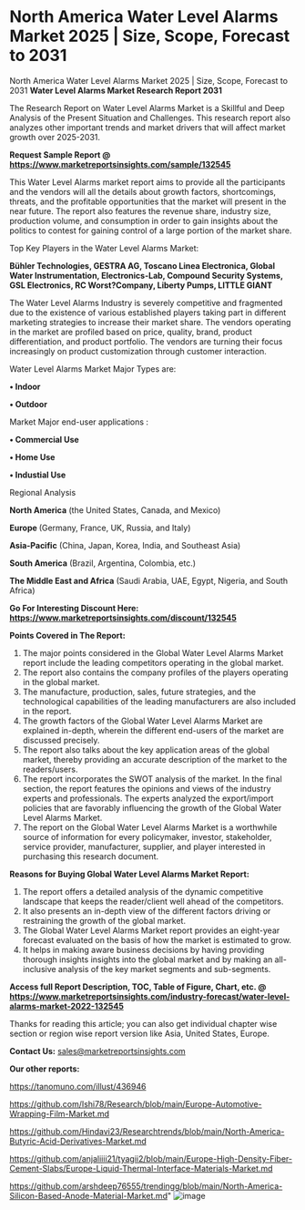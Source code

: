 # North America Water Level Alarms Market 2025 | Size, Scope, Forecast to 2031
North America Water Level Alarms Market 2025 | Size, Scope, Forecast to 2031
<strong>Water Level Alarms Market Research Report 2031</strong>

The Research Report on Water Level Alarms Market is a Skillful and Deep Analysis of the Present Situation and Challenges. This research report also analyzes other important trends and market drivers that will affect market growth over 2025-2031.

<strong>Request Sample Report @ <a href=https://www.marketreportsinsights.com/sample/132545>https://www.marketreportsinsights.com/sample/132545</a></strong>

This Water Level Alarms market report aims to provide all the participants and the vendors will all the details about growth factors, shortcomings, threats, and the profitable opportunities that the market will present in the near future. The report also features the revenue share, industry size, production volume, and consumption in order to gain insights about the politics to contest for gaining control of a large portion of the market share.

Top Key Players in the Water Level Alarms Market:

<strong>Bühler Technologies, GESTRA AG, Toscano Linea Electronica, Global Water Instrumentation, Electronics-Lab, Compound Security Systems, GSL Electronics, RC Worst?Company, Liberty Pumps, LITTLE GIANT</strong>

The Water Level Alarms Industry is severely competitive and fragmented due to the existence of various established players taking part in different marketing strategies to increase their market share. The vendors operating in the market are profiled based on price, quality, brand, product differentiation, and product portfolio. The vendors are turning their focus increasingly on product customization through customer interaction.

Water Level Alarms Market Major Types are:

<strong>• Indoor

• Outdoor</strong>

Market Major end-user applications :

<strong>• Commercial Use

• Home Use

• Industial Use</strong>

Regional Analysis

</u><strong><b>North America</b></strong> (the United States, Canada, and Mexico)

<strong><b>Europe </b></strong>(Germany, France, UK, Russia, and Italy)

<strong><b>Asia-Pacific</b></strong> (China, Japan, Korea, India, and Southeast Asia)

<strong><b>South America</b></strong> (Brazil, Argentina, Colombia, etc.)

<strong><b>The Middle East and Africa</b></strong> (Saudi Arabia, UAE, Egypt, Nigeria, and South Africa)

<strong>Go For Interesting Discount Here: <a href=https://www.marketreportsinsights.com/discount/132545>https://www.marketreportsinsights.com/discount/132545</a></strong>

<strong>Points Covered in The Report:</strong>
<ol>
  <li>The major points considered in the Global Water Level Alarms Market report include the leading competitors operating in the global market.</li>
  <li>The report also contains the company profiles of the players operating in the global market.</li>
  <li>The manufacture, production, sales, future strategies, and the technological capabilities of the leading manufacturers are also included in the report.</li>
  <li>The growth factors of the Global Water Level Alarms Market are explained in-depth, wherein the different end-users of the market are discussed precisely.</li>
  <li>The report also talks about the key application areas of the global market, thereby providing an accurate description of the market to the readers/users.</li>
  <li>The report incorporates the SWOT analysis of the market. In the final section, the report features the opinions and views of the industry experts and professionals. The experts analyzed the export/import policies that are favorably influencing the growth of the Global Water Level Alarms Market.</li>
  <li>The report on the Global Water Level Alarms Market is a worthwhile source of information for every policymaker, investor, stakeholder, service provider, manufacturer, supplier, and player interested in purchasing this research document.</li>
</ol>
<strong>Reasons for Buying Global Water Level Alarms Market Report:</strong>

<ol>
  <li>The report offers a detailed analysis of the dynamic competitive landscape that keeps the reader/client well ahead of the competitors.</li>
  <li>It also presents an in-depth view of the different factors driving or restraining the growth of the global market.</li>
  <li>The Global Water Level Alarms Market report provides an eight-year forecast evaluated on the basis of how the market is estimated to grow.</li>
  <li>It helps in making aware business decisions by having providing thorough insights insights into the global market and by making an all-inclusive analysis of the key market segments and sub-segments.</li>
</ol>
<strong>Access full Report Description, TOC, Table of Figure, Chart, etc. @ <a href=https://www.marketreportsinsights.com/industry-forecast/water-level-alarms-market-2022-132545>https://www.marketreportsinsights.com/industry-forecast/water-level-alarms-market-2022-132545</a></strong>


Thanks for reading this article; you can also get individual chapter wise section or region wise report version like Asia, United States, Europe.

<strong>Contact Us:</strong>
sales@marketreportsinsights.com

<strong>Our other reports:</strong>

<a href=https://tanomuno.com/illust/436946>https://tanomuno.com/illust/436946</a>

<a href=https://github.com/Ishi78/Research/blob/main/Europe-Automotive-Wrapping-Film-Market.md>https://github.com/Ishi78/Research/blob/main/Europe-Automotive-Wrapping-Film-Market.md</a>

<a href=https://github.com/Hindavi23/Researchtrends/blob/main/North-America-Butyric-Acid-Derivatives-Market.md>https://github.com/Hindavi23/Researchtrends/blob/main/North-America-Butyric-Acid-Derivatives-Market.md</a>

<a href=https://github.com/anjaliiii21/tyagii2/blob/main/Europe-High-Density-Fiber-Cement-Slabs/Europe-Liquid-Thermal-Interface-Materials-Market.md>https://github.com/anjaliiii21/tyagii2/blob/main/Europe-High-Density-Fiber-Cement-Slabs/Europe-Liquid-Thermal-Interface-Materials-Market.md</a>

<a href=https://github.com/arshdeep76555/trendingg/blob/main/North-America-Silicon-Based-Anode-Material-Market.md>https://github.com/arshdeep76555/trendingg/blob/main/North-America-Silicon-Based-Anode-Material-Market.md</a>"
![image](https://github.com/user-attachments/assets/e1ceea2e-246e-4824-9925-6b8dd799df4e)
